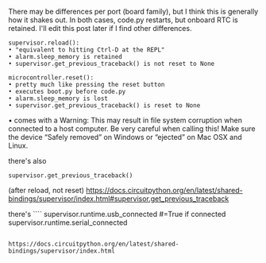There may be differences per port (board family), but I think this is generally how it shakes out. In both cases, code.py restarts, but onboard RTC is retained. I'll edit this post later if I find other differences.
```
supervisor.reload():
• "equivalent to hitting Ctrl-D at the REPL"
• alarm.sleep_memory is retained
• supervisor.get_previous_traceback() is not reset to None

microcontroller.reset():
• pretty much like pressing the reset button
• executes boot.py before code.py
• alarm.sleep_memory is lost
• supervisor.get_previous_traceback() is reset to None
```

• comes with a Warning:
This may result in file system corruption when connected to a host computer. Be very careful when calling this! Make sure the device “Safely removed” on Windows or “ejected” on Mac OSX and Linux.

there's also 
```
supervisor.get_previous_traceback()
```
 (after reload, not reset) https://docs.circuitpython.org/en/latest/shared-bindings/supervisor/index.html#supervisor.get_previous_traceback

there's ````
supervisor.runtime.usb_connected #=True if connected
supervisor.runtime.serial_connected
```

https://docs.circuitpython.org/en/latest/shared-bindings/supervisor/index.html
